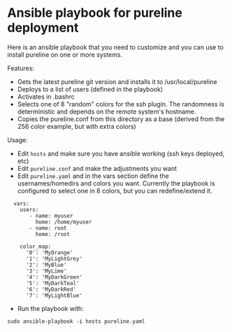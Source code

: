 # Ansible playbook for pureline deployment

Here is an ansible playbook that you need to customize and you can use to install pureline on one or more systems.

Features:
* Gets the latest pureline git version and installs it to /usr/local/pureline
* Deploys to a list of users (defined in the playbook)
* Activates in .bashrc
* Selects one of 8 "random" colors for the ssh plugin. The randomness is deterministic and depends on the remote system's hostname.
* Copies the pureline.conf from this directory as a base (derived from the 256 color example, but with extra colors)

Usage:
* Edit `hosts` and make sure you have ansible working (ssh keys deployed, etc)
* Edit `pureline.conf` and make the adjustments you want
* Edit `pureline.yaml` and in the vars section define the usernames/homedirs and colors you want. Currently the playbook is configured to select one in 8 colors, but you can redefine/extend it.
```
  vars:
    users:
       - name: myuser
         home: /home/myuser
       - name: root
         home: /root

    color_map:
      '0': 'MyOrange'
      '1': 'MyLightGrey'
      '2': 'MyBlue'
      '3': 'MyLime'
      '4': 'MyDarkGreen'
      '5': 'MyDarkTeal'
      '6': 'MyDarkRed'
      '7': 'MyLightBlue'

```

* Run the playbook with:
```
sudo ansible-playbook -i hosts pureline.yaml
```

